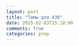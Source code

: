 ```yaml
---
layout: post
title: "Темы для 430"
date: 2015-02-03T15:18:00
comments: true
categories: prep
---
```

